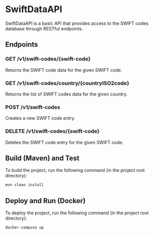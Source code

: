 SwiftDataAPI
===========

SwiftDataAPI is a basic API that provides access to the SWIFT codes database through RESTful endpoints.

## Endpoints

### GET /v1/swift-codes/{swift-code}

Returns the SWIFT code data for the given SWIFT code.

### GET /v1/swift-codes/country/{countryISO2code}

Returns the list of SWIFT codes data for the given country.

### POST /v1/swift-codes

Creates a new SWIFT code entry.

### DELETE /v1/swift-codes/{swift-code}

Deletes the SWIFT code entry for the given SWIFT code.

## Build (Maven) and Test

To build the project, run the following command (in the project root directory):

```bash
mvn clean install
```

## Deploy and Run (Docker)

To deploy the project, run the following command (in the project root directory):

```bash
docker-compose up
```
